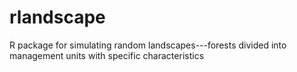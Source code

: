 # rlandscape
R package for simulating random landscapes---forests divided into management units with specific characteristics
